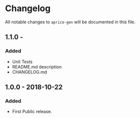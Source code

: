 # Changelog
All notable changes to `aprico-gen` will be documented in this file.

## 1.1.0 - 
### Added
- Unit Tests
- README.md description
- CHANGELOG.md

## 1.0.0 - 2018-10-22
### Added
- First Public release.
